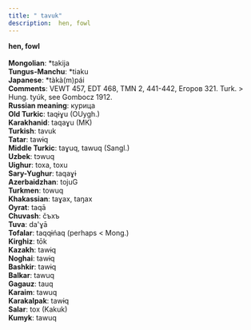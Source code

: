 ```yaml
---
title: " tavuk"
description:  hen, fowl
---
```

<strong> hen, fowl</strong><br><br>
<strong>Mongolian</strong>:  *takija<br>
<strong>Tungus-Manchu</strong>:  *tiaku<br>
<strong>Japanese</strong>:  *tàkà(m)pái<br>
<strong>Comments</strong>:  VEWT 457, EDT 468, TMN 2, 441-442, Егоров 321. Turk. > Hung. tyúk, see Gombocz 1912.<br>
<strong>Russian meaning</strong>:  курица<br>
<strong>Old Turkic</strong>:  taqɨɣu (OUygh.)<br>
<strong>Karakhanid</strong>:  taqaɣu (MK)<br>
<strong>Turkish</strong>:  tavuk<br>
<strong>Tatar</strong>:  tawɨq<br>
<strong>Middle Turkic</strong>:  taɣuq, tawuq (Sangl.)<br>
<strong>Uzbek</strong>:  tɔwuq<br>
<strong>Uighur</strong>:  toxa, toxu<br>
<strong>Sary-Yughur</strong>:  taqaɣɨ<br>
<strong>Azerbaidzhan</strong>:  tojuG<br>
<strong>Turkmen</strong>:  towuq<br>
<strong>Khakassian</strong>:  taɣax, taŋax<br>
<strong>Oyrat</strong>:  taqā<br>
<strong>Chuvash</strong>:  čъxъ<br>
<strong>Tuva</strong>:  da'ɣā<br>
<strong>Tofalar</strong>:  taqqɨńaq (perhaps < Mong.)<br>
<strong>Kirghiz</strong>:  tōk<br>
<strong>Kazakh</strong>:  tawɨq<br>
<strong>Noghai</strong>:  tawɨq<br>
<strong>Bashkir</strong>:  tawɨq<br>
<strong>Balkar</strong>:  tawuq<br>
<strong>Gagauz</strong>:  tauq<br>
<strong>Karaim</strong>:  tawuq<br>
<strong>Karakalpak</strong>:  tawɨq<br>
<strong>Salar</strong>:  tox (Kakuk)<br>
<strong>Kumyk</strong>:  tawuq<br>


